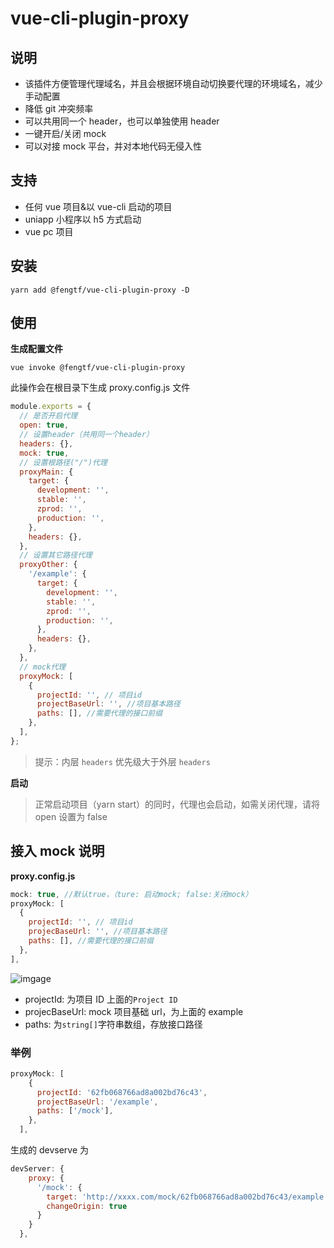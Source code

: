 # vue-cli-plugin-proxy

## 说明

- 该插件方便管理代理域名，并且会根据环境自动切换要代理的环境域名，减少手动配置
- 降低 git 冲突频率
- 可以共用同一个 header，也可以单独使用 header
- 一键开启/关闭 mock
- 可以对接 mock 平台，并对本地代码无侵入性

## 支持

- 任何 vue 项目&以 vue-cli 启动的项目
- uniapp 小程序以 h5 方式启动
- vue pc 项目

## 安装

`yarn add @fengtf/vue-cli-plugin-proxy -D`

## 使用

**生成配置文件**

`vue invoke @fengtf/vue-cli-plugin-proxy`

此操作会在根目录下生成 proxy.config.js 文件

```js
module.exports = {
  // 是否开启代理
  open: true,
  // 设置header（共用同一个header）
  headers: {},
  mock: true,
  // 设置根路径("/")代理
  proxyMain: {
    target: {
      development: '',
      stable: '',
      zprod: '',
      production: '',
    },
    headers: {},
  },
  // 设置其它路径代理
  proxyOther: {
    '/example': {
      target: {
        development: '',
        stable: '',
        zprod: '',
        production: '',
      },
      headers: {},
    },
  },
  // mock代理
  proxyMock: [
    {
      projectId: '', // 项目id
      projectBaseUrl: '', //项目基本路径
      paths: [], //需要代理的接口前缀
    },
  ],
};
```

> 提示：内层 `headers` 优先级大于外层 `headers`

**启动**

> 正常启动项目（yarn start）的同时，代理也会启动，如需关闭代理，请将 open 设置为 false

## 接入 mock 说明

**proxy.config.js**

```js
mock: true, //默认true，（ture: 启动mock; false:关闭mock）
proxyMock: [
  {
    projectId: '', // 项目id
    projecBaseUrl: '', //项目基本路径
    paths: [], //需要代理的接口前缀
  },
],
```

![imgage](https://p3-juejin.byteimg.com/tos-cn-i-k3u1fbpfcp/a00d858475884161ba24906685daa931~tplv-k3u1fbpfcp-jj-mark:3024:0:0:0:q75.awebp#?w=2162&h=1578&s=321942&e=jpg&b=fefefe)

- projectId: 为项目 ID 上面的`Project ID`
- projecBaseUrl: mock 项目基础 url，为上面的 example
- paths: 为`string[]`字符串数组，存放接口路径

### 举例

```js
proxyMock: [
    {
      projectId: '62fb068766ad8a002bd76c43',
      projectBaseUrl: '/example',
      paths: ['/mock'],
    },
  ],

```

生成的 devserve 为

```js
devServer: {
    proxy: {
      '/mock': {
        target: 'http://xxxx.com/mock/62fb068766ad8a002bd76c43/example',
        changeOrigin: true
      }
    }
  },
```
